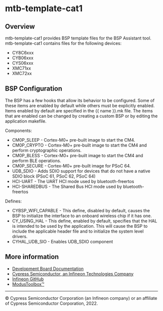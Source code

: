 # mtb-template-cat1

## Overview

mtb-template-cat1 provides BSP template files for the BSP Assistant tool. mtb-template-cat1 contains files for the following devices:

* CY8C6xxx
* CYB06xxx
* CYS06xxx
* XMC71xx
* XMC72xx

## BSP Configuration

The BSP has a few hooks that allow its behavior to be configured. Some of these items are enabled by default while others must be explicitly enabled. Items enabled by default are specified in the {{ name }}.mk file. The items that are enabled can be changed by creating a custom BSP or by editing the application makefile.

Components:
* CM0P_SLEEP - Cortex-M0+ pre-built image to start the CM4.
* CM0P_CRYPTO - Cortex-M0+ pre-built image to start the CM4 and perform cryptographic operations.
* CM0P_BLESS - Cortex-M0+ pre-built image to start the CM4 and perform BLE operations.
* CM0P_SECURE - Cortex-M0+ pre-built image for PSoC 64.
* UDB_SDIO - Adds SDIO support for devices that do not have a native SDIO block (PSoC 61, PSoC 62, PSoC 64)
* HCI-UART - The UART HCI mode used by bluetooth-freertos
* HCI-SHAREDBUS - The Shared Bus HCI mode used by bluetooth-freertos

Defines:
* CYBSP_WIFI_CAPABLE - This define, disabled by default, causes the BSP to initialize the interface to an onboard wireless chip if it has one.
* CY_USING_HAL - This define, enabled by default, specifies that the HAL is intended to be used by the application. This will cause the BSP to include the applicable header file and to initialize the system level drivers.
* CYHAL_UDB_SIO - Enables UDB_SDIO component


## More information
* [Development Board Documentation](https://www.cypress.com/documentation/development-kitsboards)
* [Cypress Semiconductor, an Infineon Technologies Company](https://www.cypress.com)
* [Infineon GitHub](https://github.com/infineon)
* [ModusToolbox™](https://www.cypress.com/products/modustoolbox-software-environment)

---
© Cypress Semiconductor Corporation (an Infineon company) or an affiliate of Cypress Semiconductor Corporation, 2022.
